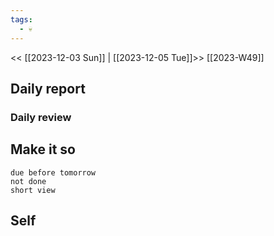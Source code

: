 ```yaml
---
tags:
  - 💀
---
```

<< [[2023-12-03 Sun]] | [[2023-12-05 Tue]]>>
[[2023-W49]]

## Daily report

### Daily review
## Make it so
```tasks
due before tomorrow
not done
short view
```

## Self

